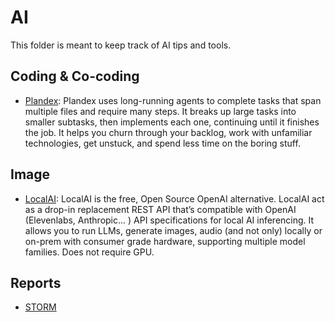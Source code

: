 # AI

This folder is meant to keep track of AI tips and tools.

## Coding & Co-coding

- [Plandex](https://github.com/plandex-ai/plandex): Plandex uses long-running
agents to complete tasks that span multiple files and require many steps. It
breaks up large tasks into smaller subtasks, then implements each one, continuing
until it finishes the job. It helps you churn through your backlog, work with
unfamiliar technologies, get unstuck, and spend less time on the boring stuff.

## Image

- [LocalAI](https://github.com/mudler/LocalAI): LocalAI is the free, Open
Source OpenAI alternative. LocalAI act as a drop-in replacement REST API that’s
compatible with OpenAI (Elevenlabs, Anthropic... ) API specifications for
local AI inferencing. It allows you to run LLMs, generate images, audio (and
not only) locally or on-prem with consumer grade hardware, supporting multiple
model families. Does not require GPU.

## Reports

- [STORM](https://github.com/stanford-oval/storm)
